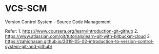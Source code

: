 # VCS-SCM
Version Control System - Source Code Management

Refer:
	1. https://www.coursera.org/learn/introduction-git-github 
	2. https://www.atlassian.com/git/tutorials/learn-git-with-bitbucket-cloud
	3. https://zahidhasan.github.io/2019-05-02-introduction-to-version-control-system-git-and-github/